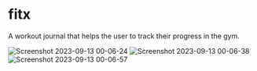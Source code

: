# fitx

A workout journal that helps the user to track their progress in the gym.





![Screenshot 2023-09-13 00-06-24](https://github.com/dahdoulan/FitX/assets/91602583/4e6d7907-1e5d-488b-aaea-9da1bd7f83f7)
![Screenshot 2023-09-13 00-06-38](https://github.com/dahdoulan/FitX/assets/91602583/5176ba49-09af-4877-9337-4b37d6161b22)
![Screenshot 2023-09-13 00-06-57](https://github.com/dahdoulan/FitX/assets/91602583/f2d9062f-b8be-4946-8c53-317ea2c1a03e)
